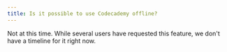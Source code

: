 ```yaml
---
title: Is it possible to use Codecademy offline?
---
```

Not at this time. While several users have requested this feature, we don't have a timeline for it right now.
